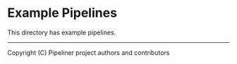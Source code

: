 # Example Pipelines

This directory has example pipelines.

---

Copyright (C) Pipeliner project authors and contributors
